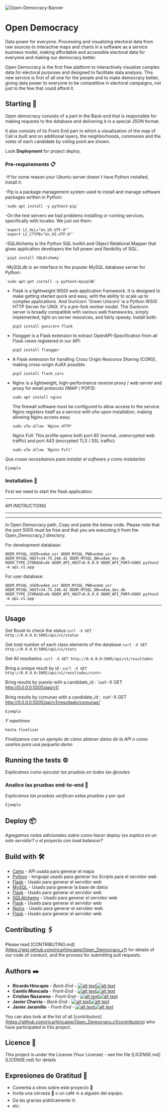 <!-- icons with padding -->

[1.1]: http://i.imgur.com/tXSoThF.png (Twitter)
[6.1]: http://i.imgur.com/0o48UoR.png (Github)

<!-- icons without padding -->

[1.2]: http://i.imgur.com/wWzX9uB.png (Twitter)
[6.2]: http://i.imgur.com/9I6NRUm.png (Github)

<!-- links to your social media accounts -->
<!-- update these accordingly -->

[1]: https://twitter.com/RicarHincapie
[2]: https://github.com/ricarhincapie
[3]: https://twitter.com/camilo_mon1992
[4]: https://github.com/moncada92
[5]: https://twitter.com/ch_canaza
[6]: https://github.com/ch-canaza
[7]: https://twitter.com/linkjavier
[8]: https://github.com/linkjavier
[9]: https://twitter.com/javifullstack
[10]: https://github.com/J4VJ4R

![Open-Democracy-Banner](https://user-images.githubusercontent.com/54350108/97485354-03ea3900-1928-11eb-8098-d350a053b70f.jpg)

# Open Democracy

Data power for everyone. Processing and visualizing electoral data from raw sources to interactive maps and charts in a software as a service business model, making affordable and accessible electoral data for everyone and making our democracy better.

Open Democracy is the first free platform to interactively visualize complex data for electoral purposes and designed to facilitate data analysis.
This new service is first of all one for the people and to make democracy better, giving data power to everyone to be competitive in electoral campaigns, not just to the few that could afford it.

## Starting 🚀

Open democracy consists of a part in the Back-end that is responsible for making requests to the database and delivering it in a special JSON format.

It also consists of its Front-End part in which a visualization of the map of Cali is built and on additional layers, the neighborhoods, communes and the votes of each candidate by voting point are shown.

Look **Deployment** for project deploy.


### Pre-requirements 📋

-If for some reason your Ubuntu server doesn`t have Python installed, install it.

-Pip is a package management system used to install and manage software packages written in Python:

    `sudo apt install -y python3-pip`

-On the test servers we had problems installing or running services, specifically with locales. We just set them:

    `export LC_ALL="en_US.UTF-8"`
    `export LC_CTYPE="en_US.UTF-8"`

-SQLAlchemy is the Python SQL toolkit and Object Relational Mapper that gives application developers the full power and flexibility of SQL:

    `pip3 install SQLAlchemy`


-MySQLdb is an interface to the popular MySQL database server for Python:
    
    `sudo apt-get install -y python3-mysqldb`


- Flask is a lightweight WSGI web application framework. It is designed to make getting started quick and easy, with the ability to scale up to complex applications. And Gunicorn 'Green Unicorn' is a Python WSGI HTTP Server for UNIX. It's a pre-fork worker model. The Gunicorn server is broadly compatible with various web frameworks, simply implemented, light on server resources, and fairly speedy. Install both:

    `pip3 install gunicorn flask`

- Flasgger is a Flask extension to extract OpenAPI-Specification from all Flask views registered in our API:
    
    `pip3 install flasgger`


- A Flask extension for handling Cross Origin Resource Sharing (CORS), making cross-origin AJAX possible.

    `pip3 install flask_cors`

- Nginx is a lightweight, high-performance reverse proxy / web server and proxy for email protocols (IMAP / POP3):

    `sudo apt install nginx`
    

    The firewall software must be configured to allow access to the service. Nginx registers itself as a service with ufw upon installation, making allowing Nginx access easy:

    `sudo ufw allow 'Nginx HTTP'`

    Nginx Full: This profile opens both port 80 (normal, unencrypted web traffic) and port 443 (encrypted TLS / SSL traffic):

    `sudo ufw allow 'Nginx Full'`



_Que cosas necesitamos para instalar el software y como instalarlas_

```
Ejemplo
```

### Installation 🔧


First we need to start the flask application:

***
API INSTRUCTIONS
***
--------

In Open Democracy path, Copy and paste the below code. Please note that the port 5005 must be free
and that you are executing it from the Open_Democracy_1 directory. 

For development database:

`ODEM_MYSQL_USER=odem_usr ODEM_MYSQL_PWD=odem_usr ODEM_MYSQL_HOST=34.75.248.42 ODEM_MYSQL_DB=odem_dev_db ODEM_TYPE_STORAGE=db ODEM_API_HOST=0.0.0.0 ODEM_API_PORT=5005 python3 -m api.v1.app`

For user database:

`ODEM_MYSQL_USER=odem_usr ODEM_MYSQL_PWD=odem_usr ODEM_MYSQL_HOST=34.75.248.42 ODEM_MYSQL_DB=odem_dev_db ODEM_TYPE_STORAGE=db ODEM_API_HOST=0.0.0.0 ODEM_API_PORT=5005 python3 -m api.v1.app`

--------
Usage
--------

Get Route to check the status
`curl -X GET http://0.0.0.0:5005/api/v1/status`

Get total number of each class elements of the database
`curl -X GET http://0.0.0.0:5005/api/v1/stats`

Get All resultados:
`curl -X GET http://0.0.0.0:5005/api/v1/resultados`

Bring a unique result by id <int>:
`curl -X GET http://0.0.0.0:5005/api/v1/resultados/<int>`

Bring results by puesto with a candidate_id <int>:
`curl -X GET http://0.0.0.0:5005/api/v1/<int>

Bring results by comunas with a candidate_id <int>:`
`curl -X GET http://0.0.0.0:5005/api/v1/resultado/comunas/<int>` 

```
Ejemplo
```

_Y repetimos_

```
hasta finalizar
```

_Finalizamos con un ejemplo de cómo obtener datos de la API o como usarlos para una pequeña demo_

## Running the tests ⚙️

_Explicamos como ejecutar las pruebas en todas las @routes_

### Analice las pruebas end-to-end 🔩

_Explicamos las pruebas verifican estas pruebas y por qué_

```
Ejemplo
```

## Deploy 📦

_Agregamos notas adicionales sobre como hacer deploy (se explica en un solo servidor? o el proyecto con load balancer?_

## Build with 🛠️

* [Carto](https://carto.com/) - API usada para generar el mapa
* [Python](https://www.python.org/) - lenguaje usado para generar los Scripts para el servidor web 
* [Flask](ttps://palletsprojects.com/p/flask/) - Usado para generar el servidor web
* [MySQL](https://www.mysql.com/) - Usado para generar la base de datos
* [Flask](ttps://palletsprojects.com/p/flask/) - Usado para generar el servidor web
* [SQLAlchemy](ttps://palletsprojects.com/p/flask/) - Usado para generar el servidor web
* [Flask](ttps://palletsprojects.com/p/flask/) - Usado para generar el servidor web
* [Nginx](https://www.nginx.com/) - Usado para generar el servidor web
* [Flask](ttps://palletsprojects.com/p/flask/) - Usado para generar el servidor web



## Contributing 🖇️

Please read [CONTRIBUTING.md] (https://gist.github.com/ricarhincapie/Open_Democracy_v1) for details of our code of conduct, and the process for submitting pull requests.

## Authors ✒️

* **Ricardo Hincapie** - *Back-End* - [![alt text][1.2]][1][![alt text][6.2]][2]
* **Camilo Moncada** - *Front-End* - [![alt text][1.2]][3][![alt text][6.2]][4]
* **Cristian Nazareno** - *Front-End* - [![alt text][1.2]][5][![alt text][6.2]][6]
* **Javier Charria** - *Back-End* - [![alt text][1.2]][7][![alt text][6.2]][8]
* **Javier Jaramillo** - *Front-End* - [![alt text][1.2]][9][![alt text][6.2]][10]

You can also look at the list of all [contributors] (https://github.com/ricarhincapie/Open_Democracy_v1/contributors) who have participated in this project.

## Licence 📄

This project is under the License (Your License) - see the file [LICENSE.md] (LICENSE.md) for details

## Expresiones de Gratitud 🎁

* Comenta a otros sobre este proyecto 📢
* Invita una cerveza 🍺 o un café ☕ a alguien del equipo. 
* Da las gracias públicamente 🤓.
* etc.
